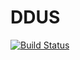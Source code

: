 # DDUS

[![Build Status](https://travis-ci.org/vgupta1/DDUS.jl.svg?branch=master)](https://travis-ci.org/vgupta1/DDUS.jl)
